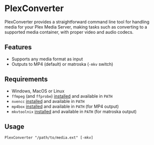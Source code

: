 # PlexConverter
PlexConverter provides a straightforward command line tool for handling media for your Plex Media Server, making tasks such as converting to a supported media container, with proper video and audio codecs.
## Features
* Supports any media format as input
* Outputs to MP4 (default) or matroska (`-mkv` switch)
## Requirements
* Windows, MacOS or Linux
* `ffmpeg` (and `ffprobe`) [installed](https://ffmpeg.org/download.html) and available in `PATH`
* `nvencc` [installed](https://github.com/rigaya/NVEnc/releases) and available in `PATH`
* `mp4box` [installed](https://gpac.wp.imt.fr/downloads/) and available in `PATH` (for MP4 output)
* `mkvtoolnix` [installed](https://mkvtoolnix.download/downloads.html) and available in `PATH` (for matroska output)
## Usage
`PlexConverter "/path/to/media.ext" [-mkv]`
